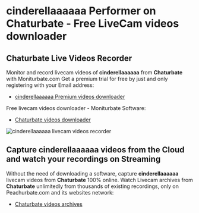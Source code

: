 # cinderellaaaaaa Performer on Chaturbate - Free LiveCam videos downloader

## Chaturbate Live Videos Recorder

Monitor and record livecam videos of **cinderellaaaaaa** from **Chaturbate** with Moniturbate.com
Get a premium trial for free by just and only registering with your Email address:
* [cinderellaaaaaa Premium videos downloader](https://moniturbate.com/request-demo-licence-key.html)

Free livecam videos downloader - Moniturbate Software:
* [Chaturbate videos downloader](https://moniturbate.com/moniturbate-download-software.html)

![cinderellaaaaaa livecam videos recorder](https://peachurnet.com/templates/moniturbate-software.png)


## Capture cinderellaaaaaa videos from the Cloud and watch your recordings on Streaming

Without the need of downloading a software, capture **cinderellaaaaaa** livecam videos from **Chaturbate** 100% online.
Watch Livecam archives from **Chaturbate** unlimitedly from thousands of existing recordings, only on Peachurbate.com and its websites network:
* [Chaturbate videos archives](https://peachurnet.com/)